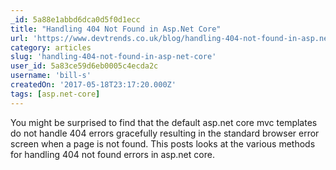 ```yaml
---
_id: 5a88e1abbd6dca0d5f0d1ecc
title: "Handling 404 Not Found in Asp.Net Core"
url: 'https://www.devtrends.co.uk/blog/handling-404-not-found-in-asp.net-core'
category: articles
slug: 'handling-404-not-found-in-asp-net-core'
user_id: 5a83ce59d6eb0005c4ecda2c
username: 'bill-s'
createdOn: '2017-05-18T23:17:20.000Z'
tags: [asp.net-core]
---
```


You might be surprised to find that the default asp.net core mvc templates do not handle 404 errors gracefully resulting in the standard browser error screen when a page is not found. This posts looks at the various methods for handling 404 not found errors in asp.net core.
